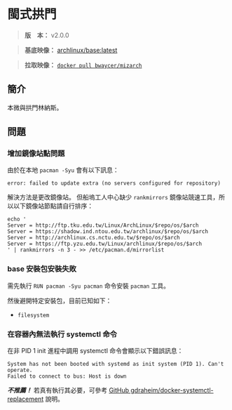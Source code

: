 閩式拱門
=======


> **版　本：** v2.0.0

> **基底映像：** [archlinux/base:latest](https://hub.docker.com/r/archlinux/base/)

> **拉取映像：** [`docker pull bwaycer/mizarch`](https://hub.docker.com/r/bwaycer/mizarch/)



## 簡介


本微與拱門林納斯。



## 問題


### 增加鏡像站點問題


由於在本地 `pacman -Syu` 會有以下訊息：

```
error: failed to update extra (no servers configured for repository)
```

解決方法是更改鏡像站。
但船塢工人中心缺少 `rankmirrors` 鏡像站競速工具，所以以下鏡像站節點請自行排序：

```
echo '
Server = http://ftp.tku.edu.tw/Linux/ArchLinux/$repo/os/$arch
Server = https://shadow.ind.ntou.edu.tw/archlinux/$repo/os/$arch
Server = http://archlinux.cs.nctu.edu.tw/$repo/os/$arch
Server = https://ftp.yzu.edu.tw/Linux/archlinux/$repo/os/$arch
' | rankmirrors -n 3 - >> /etc/pacman.d/mirrorlist
```



### base 安裝包安裝失敗


需先執行 `RUN pacman -Syu pacman` 命令安裝 `pacman` 工具。

然後避開特定安裝包，目前已知如下：

  * `filesystem`



### 在容器內無法執行 systemctl 命令


在非 PID 1 init 進程中調用 systemctl 命令會顯示以下錯誤訊息：

```
System has not been booted with systemd as init system (PID 1). Can't operate.
Failed to connect to bus: Host is down
```

___不推薦！___
若真有執行其必要，可參考
[GitHub gdraheim/docker-systemctl-replacement](https://github.com/gdraheim/docker-systemctl-replacement)
說明。


